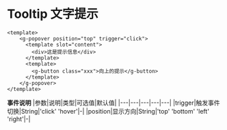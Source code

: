 # Tooltip 文字提示


<ClientOnly>
<tooltip-demos></tooltip-demos>
</ClientOnly>

```vue
<template>
    <g-popover position="top" trigger="click">
      <template slot="content">
        <div>这是提示信息</div>
      </template>
      <template>
        <g-button class="xxx">向上的提示</g-button>
      </template>
    </g-popover>
</template>
```
**事件说明**
|参数|说明|类型|可选值|默认值|
|---|---|---|---|---|
|trigger|触发事件切换|String|'click' 'hover'|-|
|position|显示方向|String|'top' 'bottom' 'left' 'right'|-|







